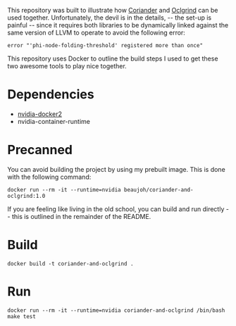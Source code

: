 
This repository was built to illustrate how [Coriander](https://github.com/hughperkins/coriander) and [Oclgrind](https://github.com/jrprice/Oclgrind) can be used together.
Unfortunately, the devil is in the details, -- the set-up is painful -- since it requires both libraries to be dynamically linked against the same version of LLVM to operate to avoid the following error:

    error "'phi-node-folding-threshold' registered more than once"

This repository uses Docker to outline the build steps I used to get these two awesome tools to play nice together.

# Dependencies

* [nvidia-docker2](https://github.com/NVIDIA/nvidia-docker)
* nvidia-container-runtime

# Precanned

You can avoid building the project by using my prebuilt image.
This is done with the following command:

    docker run --rm -it --runtime=nvidia beaujoh/coriander-and-oclgrind:1.0

If you are feeling like living in the old school, you can build and run directly -- this is outlined in the remainder of the README.

# Build

    docker build -t coriander-and-oclgrind .

# Run

    docker run --rm -it --runtime=nvidia coriander-and-oclgrind /bin/bash
    make test

